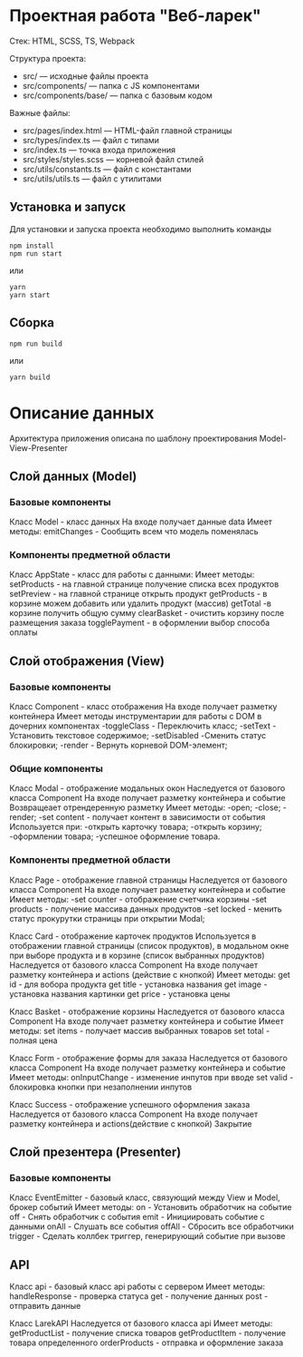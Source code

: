 # Проектная работа "Веб-ларек"

Стек: HTML, SCSS, TS, Webpack

Структура проекта:

- src/ — исходные файлы проекта
- src/components/ — папка с JS компонентами
- src/components/base/ — папка с базовым кодом

Важные файлы:

- src/pages/index.html — HTML-файл главной страницы
- src/types/index.ts — файл с типами
- src/index.ts — точка входа приложения
- src/styles/styles.scss — корневой файл стилей
- src/utils/constants.ts — файл с константами
- src/utils/utils.ts — файл с утилитами

## Установка и запуск

Для установки и запуска проекта необходимо выполнить команды

```
npm install
npm run start
```

или

```
yarn
yarn start
```

## Сборка

```
npm run build
```

или

```
yarn build
```

# Описание данных

Архитектура приложения описана по шаблону проектирования Model-View-Presenter

## Слой данных (Model)

### Базовые компоненты

Класс Model - класс данных
На входе получает данные data
Имеет методы:
emitChanges - Сообщить всем что модель поменялась

### Компоненты предметной области

Класс AppState - класс для работы с данными:
Имеет методы:
setProducts - на главной странице получение списка всех продуктов
setPreview - на главной странице открыть продукт
getProducts - в корзине можем добавить или удалить продукт (массив)
getTotal -в корзине получить общую сумму
clearBasket - очистить корзину после размещения заказа
togglePayment - в оформлении выбор способа оплаты

## Слой отображения (View)

### Базовые компоненты

Класс Component - класс отображения
На входе получает разметку контейнера
Имеет методы инструментарии для работы с DOM в дочерних компонентах
-toggleClass - Переключить класс;
-setText - Установить текстовое содержимое;
-setDisabled -Сменить статус блокировки;
-render - Вернуть корневой DOM-элемент;

### Общие компоненты

Класс Modal - отображение модальных окон
Наследуется от базового класса Component
На входе получает разметку контейнера и событие
Возвращеает отрендеренную разметку
Имеет методы:
-open;
-close;
-render;
-set content - получает контент в зависимости от события
Используется при:
-открыть карточку товара;
-открыть корзину;
-оформлении товара;
-успешное оформление товара.

### Компоненты предметной области

Класс Page - отображение главной страницы
Наследуется от базового класса Component
На входе получает разметку контейнера и событие
Имеет методы:
-set counter - отображение счетчика корзины
-set products - получение массива данных продуктов
-set locked - менить статус прокурутки страницы при открытии Моdal;

Класс Card - отображение карточек продуктов
Используется в отображении главной страницы (список продуктов),
в модальном окне при выборе продукта и в корзине (список выбранных продуктов)
Наследуется от базового класса Component
На входе получает разметку контейнера и actions (действие с кнопкой)
Имеет методы:
get id - для вобора продукта
get title - установка названия
get image - установка названия картинки
get price - установка цены

Класс Basket - отображение корзины
Наследуется от базового класса Component
На входе получает разметку контейнера и событие
Имеет методы:
set items - получает массив выбранных товаров
set total - полная цена

Класс Form - отображение формы для заказа
Наследуется от базового класса Component
На входе получает разметку контейнера и событие
Имеет методы:
onInputChange - изменение инпутов при вводе
set valid - блокировка кнопки при незаполнении инпутов

Класс Success - отображение успешного оформления заказа
Наследуется от базового класса Component
На входе получает разметку контейнера и actions(действие с кнопкой)
Закрытие

## Слой презентера (Presenter)

### Базовые компоненты

Класс EventEmitter - базовый класс, связующий между View и Model, брокер событий
Имеет методы:
on - Установить обработчик на событие
off - Снять обработчик с события
emit - Инициировать событие с данными
onAll - Слушать все события
offAll - Сбросить все обработчики
trigger - Сделать коллбек триггер, генерирующий событие при вызове

## API

Класс api - базовый класс api работы с сервером
Имеет методы:
handleResponse - проверка статуса
get - получение данных
post - отправить данные

Класс LarekAPI
Наследуется от базового класса api
Имеет методы:
getProductList - получение списка товаров
getProductItem - получение товара определенного
orderProducts - отправка и оформление заказа

